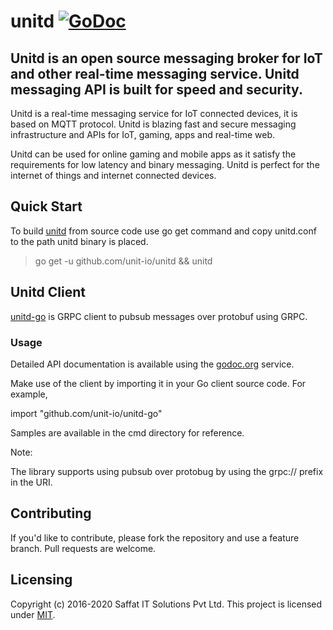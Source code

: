 # unitd [![GoDoc](https://godoc.org/github.com/unit-io/unitd-go?status.svg)](https://godoc.org/github.com/unit-io/unitd-go)

## Unitd is an open source messaging broker for IoT and other real-time messaging service. Unitd messaging API is built for speed and security.

Unitd is a real-time messaging service for IoT connected devices, it is based on MQTT protocol. Unitd is blazing fast and secure messaging infrastructure and APIs for IoT, gaming, apps and real-time web.

Unitd can be used for online gaming and mobile apps as it satisfy the requirements for low latency and binary messaging. Unitd is perfect for the internet of things and internet connected devices.

## Quick Start
To build [unitd](https://github.com/unit-io/unitd) from source code use go get command and copy unitd.conf to the path unitd binary is placed.

> go get -u github.com/unit-io/unitd && unitd

## Unitd Client
[unitd-go](https://github.com/unit-io/unitd-go) is GRPC client to pubsub messages over protobuf using GRPC.

### Usage
Detailed API documentation is available using the [godoc.org](https://godoc.org/github.com/unit-io/unitd-go) service.

Make use of the client by importing it in your Go client source code. For example,

import "github.com/unit-io/unitd-go"

Samples are available in the cmd directory for reference.

Note:

The library supports using pubsub over protobug by using the grpc:// prefix in the URI.

## Contributing
If you'd like to contribute, please fork the repository and use a feature branch. Pull requests are welcome.

## Licensing
Copyright (c) 2016-2020 Saffat IT Solutions Pvt Ltd. This project is licensed under [MIT](https://github.com/unit-io/unitd-go/blob/master/LICENSE).
